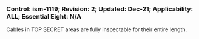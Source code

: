 ### Control: ism-1119; Revision: 2; Updated: Dec-21; Applicability: ALL; Essential Eight: N/A
<p>Cables in TOP SECRET areas are fully inspectable for their entire length.</p>